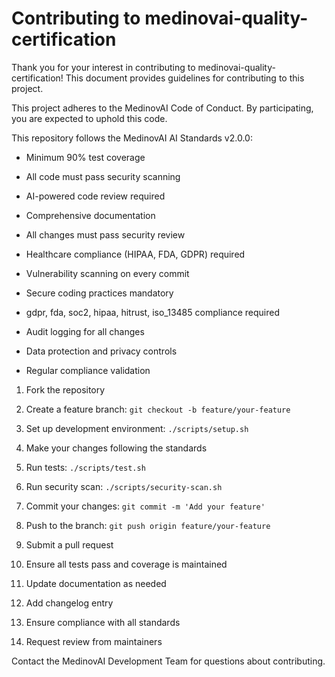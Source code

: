 # Contributing to medinovai-quality-certification

Thank you for your interest in contributing to medinovai-quality-certification! This document provides guidelines for contributing to this project.


This project adheres to the MedinovAI Code of Conduct. By participating, you are expected to uphold this code.


This repository follows the MedinovAI AI Standards v2.0.0:

- Minimum 90% test coverage
- All code must pass security scanning
- AI-powered code review required
- Comprehensive documentation

- All changes must pass security review
- Healthcare compliance (HIPAA, FDA, GDPR) required
- Vulnerability scanning on every commit
- Secure coding practices mandatory

- gdpr, fda, soc2, hipaa, hitrust, iso_13485 compliance required
- Audit logging for all changes
- Data protection and privacy controls
- Regular compliance validation


1. Fork the repository
2. Create a feature branch: `git checkout -b feature/your-feature`
3. Set up development environment: `./scripts/setup.sh`
4. Make your changes following the standards
5. Run tests: `./scripts/test.sh`
6. Run security scan: `./scripts/security-scan.sh`
7. Commit your changes: `git commit -m 'Add your feature'`
8. Push to the branch: `git push origin feature/your-feature`
9. Submit a pull request


1. Ensure all tests pass and coverage is maintained
2. Update documentation as needed
3. Add changelog entry
4. Ensure compliance with all standards
5. Request review from maintainers


Contact the MedinovAI Development Team for questions about contributing.
